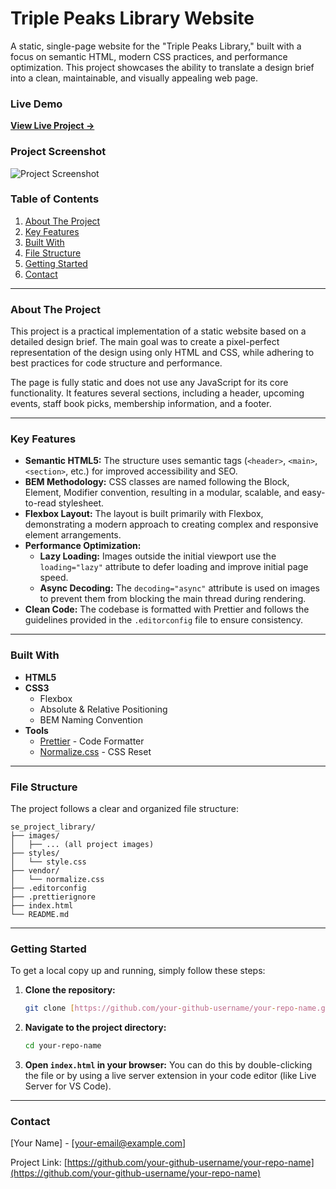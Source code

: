 # Triple Peaks Library Website

A static, single-page website for the "Triple Peaks Library," built with a focus on semantic HTML, modern CSS practices, and performance optimization. This project showcases the ability to translate a design brief into a clean, maintainable, and visually appealing web page.

### **Live Demo**

[**View Live Project →**](https://your-github-username.github.io/your-repo-name/)

### **Project Screenshot**

![Project Screenshot](https://placehold.co/800x400/2f80ed/ffffff?text=Triple+Peaks+Library)

### **Table of Contents**

1.  [About The Project](#about-the-project)
2.  [Key Features](#key-features)
3.  [Built With](#built-with)
4.  [File Structure](#file-structure)
5.  [Getting Started](#getting-started)
6.  [Contact](#contact)

---

### **About The Project**

This project is a practical implementation of a static website based on a detailed design brief. The main goal was to create a pixel-perfect representation of the design using only HTML and CSS, while adhering to best practices for code structure and performance.

The page is fully static and does not use any JavaScript for its core functionality. It features several sections, including a header, upcoming events, staff book picks, membership information, and a footer.

---

### **Key Features**

- **Semantic HTML5:** The structure uses semantic tags (`<header>`, `<main>`, `<section>`, etc.) for improved accessibility and SEO.
- **BEM Methodology:** CSS classes are named following the Block, Element, Modifier convention, resulting in a modular, scalable, and easy-to-read stylesheet.
- **Flexbox Layout:** The layout is built primarily with Flexbox, demonstrating a modern approach to creating complex and responsive element arrangements.
- **Performance Optimization:**
  - **Lazy Loading:** Images outside the initial viewport use the `loading="lazy"` attribute to defer loading and improve initial page speed.
  - **Async Decoding:** The `decoding="async"` attribute is used on images to prevent them from blocking the main thread during rendering.
- **Clean Code:** The codebase is formatted with Prettier and follows the guidelines provided in the `.editorconfig` file to ensure consistency.

---

### **Built With**

- **HTML5**
- **CSS3**
  - Flexbox
  - Absolute & Relative Positioning
  - BEM Naming Convention
- **Tools**
  - [Prettier](https://prettier.io/) - Code Formatter
  - [Normalize.css](https://necolas.github.io/normalize.css/) - CSS Reset

---

### **File Structure**

The project follows a clear and organized file structure:

```
se_project_library/
├── images/
│   ├── ... (all project images)
├── styles/
│   └── style.css
├── vendor/
│   └── normalize.css
├── .editorconfig
├── .prettierignore
├── index.html
└── README.md
```

---

### **Getting Started**

To get a local copy up and running, simply follow these steps:

1.  **Clone the repository:**
    ```sh
    git clone [https://github.com/your-github-username/your-repo-name.git](https://github.com/your-github-username/your-repo-name.git)
    ```
2.  **Navigate to the project directory:**
    ```sh
    cd your-repo-name
    ```
3.  **Open `index.html` in your browser:**
    You can do this by double-clicking the file or by using a live server extension in your code editor (like Live Server for VS Code).

---

### **Contact**

[Your Name] - [your-email@example.com]

Project Link: [https://github.com/your-github-username/your-repo-name](https://github.com/your-github-username/your-repo-name)
